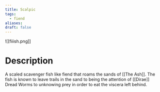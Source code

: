 ```yaml
---
title: Scalpic
tags:
  - fiend
aliases: 
draft: false
---
```

![[fiiish.png]]
# Description
A scaled scavenger fish like fiend that roams the sands of [[The Ash]]. The fish is known to leave trails in the sand to being the attention of [[Dirae]] Dread Worms to unknowing prey in order to eat the viscera left behind.